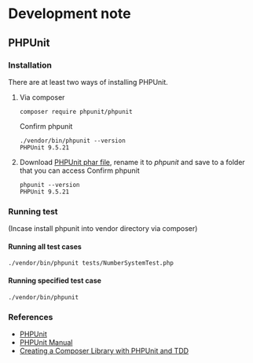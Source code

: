 # Development note

## PHPUnit

### Installation

There are at least two ways of installing PHPUnit.
1. Via composer
    ```shell
    composer require phpunit/phpunit
    ```
    Confirm phpunit
    ```shell
    ./vendor/bin/phpunit --version
    PHPUnit 9.5.21
    ```
2. Download [PHPUnit phar file](https://phar.phpunit.de/phpunit-9.phar), rename it to *phpunit* and save to a folder that you can access
    Confirm phpunit
    ```shell
    phpunit --version
    PHPUnit 9.5.21
    ```

### Running test

(Incase install phpunit into vendor directory via composer)

#### Running all test cases
```shell
./vendor/bin/phpunit tests/NumberSystemTest.php
```

#### Running specified test case
```shell
./vendor/bin/phpunit
```

### References

* [PHPUnit](https://phpunit.de/)
* [PHPUnit Manual](https://phpunit.readthedocs.io/en/9.5/)
* [Creating a Composer Library with PHPUnit and TDD](https://engagedphp.com/2018/03/creating-a-composer-library/)